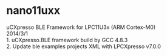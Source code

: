 nano11uxx
=========

uCXpresso BLE Framework for LPC11U3x (ARM Cortex-M0)
<br/>
2014/3/1<br/>
    1. uCXpresso.BLE framework build by GCC 4.8.3 <br/>
    2. Update ble examples projects XML with LPCXpresso v7.0.0 <br/>
